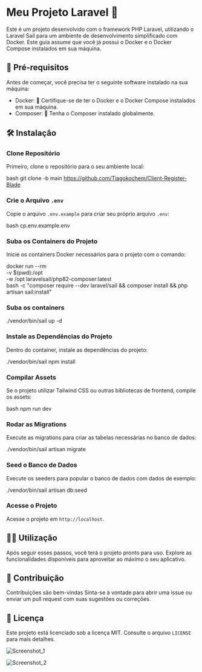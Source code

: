 # Meu Projeto Laravel 💼

Este é um projeto desenvolvido com o framework PHP Laravel, utilizando o Laravel Sail para um ambiente de desenvolvimento simplificado com Docker. Este guia assume que você já possui o Docker e o Docker Compose instalados em sua máquina.

## 🚀 Pré-requisitos

Antes de começar, você precisa ter o seguinte software instalado na sua máquina:

- Docker: 🐳 Certifique-se de ter o Docker e o Docker Compose instalados em sua máquina.
- Composer: 🎼 Tenha o Composer instalado globalmente.

## 🛠️ Instalação

### Clone Repositório

Primeiro, clone o repositório para o seu ambiente local:

bash git clone -b main https://github.com/Tiagokochem/Client-Register-Blade 


### Crie o Arquivo `.env`

Copie o arquivo `.env.example` para criar seu próprio arquivo `.env`:

bash cp.env.example.env


### Suba os Containers do Projeto

Inicie os containers Docker necessários para o projeto com o comando:

docker run --rm \
    -v $(pwd):/opt \
    -w /opt laravelsail/php82-composer:latest \
    bash -c "composer require --dev laravel/sail && composer install && php artisan sail:install"


### Suba os containers

./vendor/bin/sail up -d


### Instale as Dependências do Projeto

Dentro do container, instale as dependências do projeto:

./vendor/bin/sail npm install

### Compilar Assets

Se o projeto utilizar Tailwind CSS ou outras bibliotecas de frontend, compile os assets:

bash npm run dev


### Rodar as Migrations

Execute as migrations para criar as tabelas necessárias no banco de dados:

./vendor/bin/sail artisan migrate


### Seed o Banco de Dados

Execute os seeders para popular o banco de dados com dados de exemplo:

./vendor/bin/sail artisan db:seed


### Acesse o Projeto

Acesse o projeto em `http://localhost`. 




## 🧑‍💻 Utilização

Após seguir esses passos, você terá o projeto pronto para uso. Explore as funcionalidades disponíveis para aproveitar ao máximo o seu aplicativo.

## 🙌 Contribuição

Contribuições são bem-vindas Sinta-se à vontade para abrir uma issue ou enviar um pull request com suas sugestões ou correções.

## 📄 Licença

Este projeto está licenciado sob a licença MIT. Consulte o arquivo `LICENSE` para mais detalhes.

![Screenshot_1](https://github.com/Tiagokochem/Client-Register-Blade/assets/57450432/a371a7e5-aa67-4b05-b307-c7b83a3c883d)

![Screenshot_2](https://github.com/Tiagokochem/Client-Register-Blade/assets/57450432/0a04fa2e-3999-48d3-9695-61d00686b92f)

